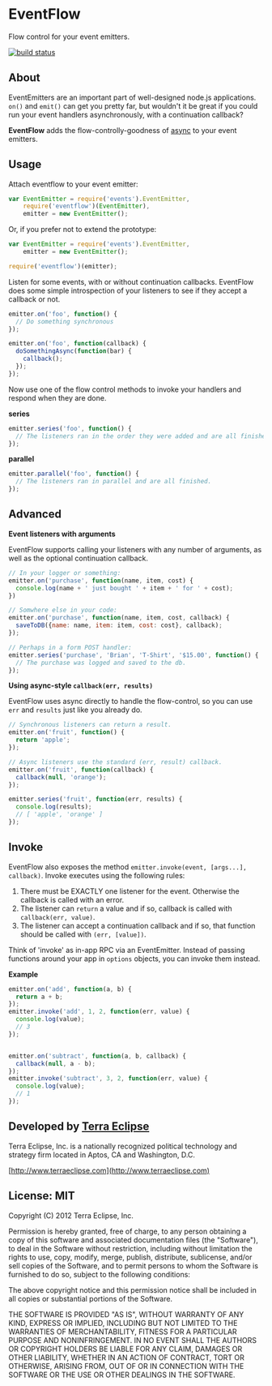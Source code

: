 EventFlow
=========

Flow control for your event emitters.

[![build status](https://secure.travis-ci.org/cpsubrian/node-eventflow.png)](http://travis-ci.org/cpsubrian/node-eventflow)

About
-----
EventEmitters are an important part of well-designed node.js applications.
`on()` and `emit()` can get you pretty far, but wouldn't it be great if you
could run your event handlers asynchronously, with a continuation callback?

**EventFlow** adds the flow-controlly-goodness of
[async](https://github.com/caolan/async) to your event emitters.

Usage
-----
Attach eventflow to your event emitter:

```js
var EventEmitter = require('events').EventEmitter,
    require('eventflow')(EventEmitter),
    emitter = new EventEmitter();
```

Or, if you prefer not to extend the prototype:

```js
var EventEmitter = require('events').EventEmitter,
    emitter = new EventEmitter();

require('eventflow')(emitter);
```

Listen for some events, with or without continuation callbacks. EventFlow does
some simple introspection of your listeners to see if they accept a callback
or not.

```js
emitter.on('foo', function() {
  // Do something synchronous
});

emitter.on('foo', function(callback) {
  doSomethingAsync(function(bar) {
    callback();
  });
});
```

Now use one of the flow control methods to invoke your handlers and respond
when they are done.

**series**
```js
emitter.series('foo', function() {
  // The listeners ran in the order they were added and are all finished.
});
```

**parallel**
```js
emitter.parallel('foo', function() {
  // The listeners ran in parallel and are all finished.
});
```

Advanced
--------

**Event listeners with arguments**

EventFlow supports calling your listeners with any number of arguments, as well
as the optional continuation callback.

```js
// In your logger or something:
emitter.on('purchase', function(name, item, cost) {
  console.log(name + ' just bought ' + item + ' for ' + cost);
})

// Somwhere else in your code:
emitter.on('purchase', function(name, item, cost, callback) {
  saveToDB({name: name, item: item, cost: cost}, callback);
});

// Perhaps in a form POST handler:
emitter.series('purchase', 'Brian', 'T-Shirt', '$15.00', function() {
  // The purchase was logged and saved to the db.
});
```

**Using async-style `callback(err, results)`**

EventFlow uses async directly to handle the flow-control, so you can use `err`
and `results` just like you already do.

```js
// Synchronous listeners can return a result.
emitter.on('fruit', function() {
  return 'apple';
});

// Async listeners use the standard (err, result) callback.
emitter.on('fruit', function(callback) {
  callback(null, 'orange');
});

emitter.series('fruit', function(err, results) {
  console.log(results);
  // [ 'apple', 'orange' ]
});
```

Invoke
------
EventFlow also exposes the method `emitter.invoke(event, [args...], callback)`.
Invoke executes using the following rules:

1. There must be EXACTLY one listener for the event. Otherwise the callback
   is called with an error.
2. The listener can `return` a value and if so, callback is called with `callback(err, value)`.
3. The listener can accept a continuation callback and if so, that function should
   be called with `(err, [value])`.

Think of 'invoke' as in-app RPC via an EventEmitter. Instead of passing
functions around your app in `options` objects, you can invoke them instead.

**Example**
```js
emitter.on('add', function(a, b) {
  return a + b;
});
emitter.invoke('add', 1, 2, function(err, value) {
  console.log(value);
  // 3
});


emitter.on('subtract', function(a, b, callback) {
  callback(null, a - b);
});
emitter.invoke('subtract', 3, 2, function(err, value) {
  console.log(value);
  // 1
});
```


Developed by [Terra Eclipse](http://www.terraeclipse.com)
--------------------------------------------------------
Terra Eclipse, Inc. is a nationally recognized political technology and
strategy firm located in Aptos, CA and Washington, D.C.

[http://www.terraeclipse.com](http://www.terraeclipse.com)


License: MIT
------------
Copyright (C) 2012 Terra Eclipse, Inc.

Permission is hereby granted, free of charge, to any person obtaining a copy
of this software and associated documentation files (the "Software"), to deal
in the Software without restriction, including without limitation the rights
to use, copy, modify, merge, publish, distribute, sublicense, and/or sell
copies of the Software, and to permit persons to whom the Software is furnished
to do so, subject to the following conditions:

The above copyright notice and this permission notice shall be included in
all copies or substantial portions of the Software.

THE SOFTWARE IS PROVIDED "AS IS", WITHOUT WARRANTY OF ANY KIND, EXPRESS OR
IMPLIED, INCLUDING BUT NOT LIMITED TO THE WARRANTIES OF MERCHANTABILITY,
FITNESS FOR A PARTICULAR PURPOSE AND NONINFRINGEMENT. IN NO EVENT SHALL THE
AUTHORS OR COPYRIGHT HOLDERS BE LIABLE FOR ANY CLAIM, DAMAGES OR OTHER
LIABILITY, WHETHER IN AN ACTION OF CONTRACT, TORT OR OTHERWISE, ARISING FROM,
OUT OF OR IN CONNECTION WITH THE SOFTWARE OR THE USE OR OTHER DEALINGS IN THE
SOFTWARE.